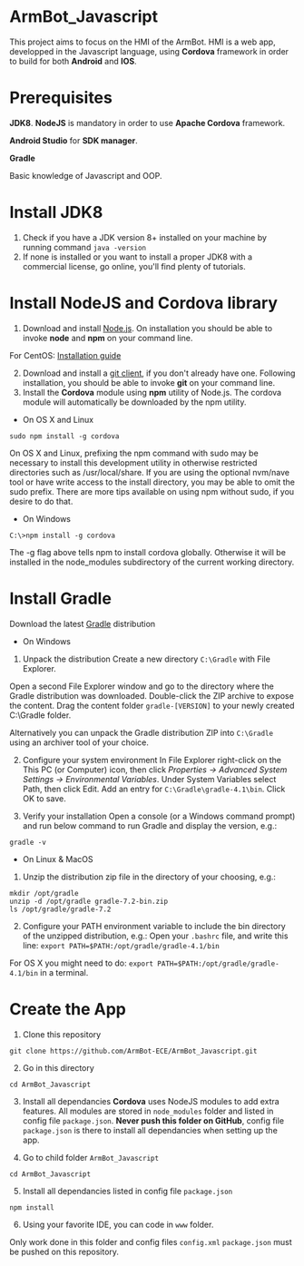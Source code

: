# ArmBot_Javascript
This project aims to focus on the HMI of the ArmBot. HMI is a web app, developped in the Javascript language, using **Cordova** framework in order to build for both **Android** and **IOS**.

# Prerequisites
**JDK8**.
**NodeJS** is mandatory in order to use **Apache Cordova** framework.

**Android Studio** for **SDK manager**.

**Gradle**

Basic knowledge of Javascript and OOP.

# Install JDK8
1. Check if you have a JDK version 8+ installed on your machine by running command `java -version`
2. If none is installed or you want to install a proper JDK8 with a commercial license, go online, you'll find plenty of tutorials.

# Install NodeJS and Cordova library
1. Download and install [Node.js](https://nodejs.org/en/download/). On installation you should be able to invoke **node** and **npm** on your command line.

For CentOS: [Installation guide](https://matthiashoys.wordpress.com/2020/01/15/how-to-upgrade-node-js-from-v6-to-v12-on-centos-linux-7/)

2. Download and install a [git client](http://git-scm.com/downloads), if you don't already have one. Following installation, you should be able to invoke **git** on your command line.
3. Install the **Cordova** module using **npm** utility of Node.js. The cordova module will automatically be downloaded by the npm utility.
* On OS X and Linux

`sudo npm install -g cordova`

On OS X and Linux, prefixing the npm command with sudo may be necessary to install this development utility in otherwise restricted directories such as /usr/local/share. If you are using the optional nvm/nave tool or have write access to the install directory, you may be able to omit the sudo prefix. There are more tips available on using npm without sudo, if you desire to do that.

* On Windows

`C:\>npm install -g cordova`

The -g flag above tells npm to install cordova globally. Otherwise it will be installed in the node_modules subdirectory of the current working directory.

# Install Gradle
Download the latest [Gradle](https://gradle.org/releases/) distribution

* On Windows
1. Unpack the distribution Create a new directory `C:\Gradle` with File Explorer.

Open a second File Explorer window and go to the directory where the Gradle distribution was downloaded. Double-click the ZIP archive to expose the content. Drag the content folder `gradle-[VERSION]` to your newly created C:\Gradle folder.

Alternatively you can unpack the Gradle distribution ZIP into `C:\Gradle` using an archiver tool of your choice.

2. Configure your system environment
In File Explorer right-click on the This PC (or Computer) icon, then click *Properties -> Advanced System Settings -> Environmental Variables*.
Under System Variables select Path, then click Edit. Add an entry for `C:\Gradle\gradle-4.1\bin`. Click OK to save.

3. Verify your installation
Open a console (or a Windows command prompt) and run below command to run Gradle and display the version, e.g.:

`gradle -v`

* On Linux & MacOS

1. Unzip the distribution zip file in the directory of your choosing, e.g.:
```
mkdir /opt/gradle
unzip -d /opt/gradle gradle-7.2-bin.zip
ls /opt/gradle/gradle-7.2
```

2. Configure your PATH environment variable to include the bin directory of the unzipped distribution, e.g.:
Open your `.bashrc` file, and write this line:
`export PATH=$PATH:/opt/gradle/gradle-4.1/bin`

For OS X you might need to do: `export PATH=$PATH:/opt/gradle/gradle-4.1/bin` in a terminal.

# Create the App
1. Clone this repository

`git clone https://github.com/ArmBot-ECE/ArmBot_Javascript.git`

2. Go in this directory

`cd ArmBot_Javascript`

3. Install all dependancies
**Cordova** uses NodeJS modules to add extra features. All modules are stored in `node_modules` folder and listed in config file `package.json`. **Never push this folder on GitHub**, config file `package.json` is there to install all dependancies when setting up the app.

4. Go to child folder `ArmBot_Javascript`

`cd ArmBot_Javascript`

5. Install all dependancies listed in config file `package.json`

`npm install`

6. Using your favorite IDE, you can code in `www` folder.

Only work done in this folder and config files `config.xml` `package.json` must be pushed on this repository.



